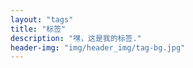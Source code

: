 ```yaml
---
layout: "tags"
title: "标签"
description: "嘿，这是我的标签."
header-img: "img/header_img/tag-bg.jpg"
---
```

